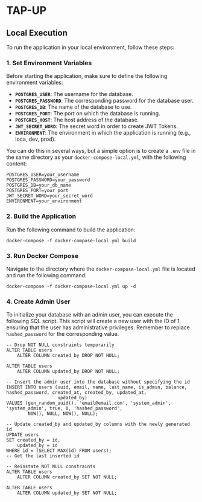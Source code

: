 # TAP-UP

## Local Execution

To run the application in your local environment, follow these steps:

### 1. Set Environment Variables

Before starting the application, make sure to define the following environment variables:

- **`POSTGRES_USER`**: The username for the database.
- **`POSTGRES_PASSWORD`**: The corresponding password for the database user.
- **`POSTGRES_DB`**: The name of the database to use.
- **`POSTGRES_PORT`**: The port on which the database is running.
- **`POSTGRES_HOST`**: The host address of the database.
- **`JWT_SECRET_WORD`**: The secret word in order to create JWT Tokens.
- **`ENVIRONMENT`**: The environment in which the application is running (e.g., loca, dev, prod).

You can do this in several ways, but a simple option is to create a `.env` file in the same directory as your
`docker-compose-local.yml`, with the following content:

```
POSTGRES_USER=your_username
POSTGRES_PASSWORD=your_password
POSTGRES_DB=your_db_name
POSTGRES_PORT=your_port
JWT_SECRET_WORD=your_secret_word
ENVIRONMENT=your_environment
```

### 2. Build the Application

Run the following command to build the application:

```
docker-compose -f docker-compose-local.yml build
```

### 3. Run Docker Compose

Navigate to the directory where the `docker-compose-local.yml` file is located and run the following command:

```
docker-compose -f docker-compose-local.yml up -d
```

### 4. Create Admin User

To initialize your database with an admin user, you can execute the following SQL script. This script will create a new
user with the ID of 1, ensuring that the user has administrative privileges. Remember to replace `hashed_password` for
the corresponding value.

```
-- Drop NOT NULL constraints temporarily
ALTER TABLE users
    ALTER COLUMN created_by DROP NOT NULL;

ALTER TABLE users
    ALTER COLUMN updated_by DROP NOT NULL;

-- Insert the admin user into the database without specifying the id
INSERT INTO users (uuid, email, name, last_name, is_admin, balance, hashed_password, created_at, created_by, updated_at,
                   updated_by)
VALUES (gen_random_uuid(), 'email@email.com', 'system_admin', 'system_admin', true, 0, 'hashed_password',
        NOW(), NULL, NOW(), NULL);

-- Update created_by and updated_by columns with the newly generated id
UPDATE users
SET created_by = id,
    updated_by = id
WHERE id = (SELECT MAX(id) FROM users);
-- Get the last inserted id

-- Reinstate NOT NULL constraints
ALTER TABLE users
    ALTER COLUMN created_by SET NOT NULL;

ALTER TABLE users
    ALTER COLUMN updated_by SET NOT NULL;

```

